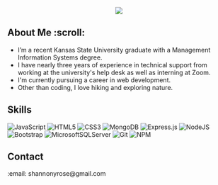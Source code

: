 <p align="center"><img src="https://media4.giphy.com/media/iDbDicWr95THaVsuIF/giphy.gif?cid=790b7611d1125e9c0a7f64238e4b99d35c82a3f895e03b16&rid=giphy.gif&ct=ts"></p>

<!-- ![300 (1)](https://user-images.githubusercontent.com/100049871/162075453-2127ee44-d52c-4dec-b090-0c9f7c5bc5e4.jpg) -->
  <h2> About Me :scroll: </h2>
  <ul>
    <li>I’m a recent Kansas State University graduate with a Management Information Systems degree.</li>
    <li>I have nearly three years of experience in technical support from working at the university's help desk as well as interning at Zoom.</li>
    <li>I'm currently pursuing a career in web development.</li>
    <li>Other than coding, I love hiking and exploring nature.</li>
  </ul>
                                                                                                                                          
 <h2>Skills</h2>
 
 ![JavaScript](https://img.shields.io/badge/javascript-%23323330.svg?style=for-the-badge&logo=javascript&logoColor=%23F7DF1E)
 ![HTML5](https://img.shields.io/badge/html5-%23E34F26.svg?style=for-the-badge&logo=html5&logoColor=white)
 ![CSS3](https://img.shields.io/badge/css3-%231572B6.svg?style=for-the-badge&logo=css3&logoColor=white)
 ![MongoDB](https://img.shields.io/badge/MongoDB-%234ea94b.svg?style=for-the-badge&logo=mongodb&logoColor=white)
 ![Express.js](https://img.shields.io/badge/express.js-%23404d59.svg?style=for-the-badge&logo=express&logoColor=%2361DAFB)
 ![NodeJS](https://img.shields.io/badge/node.js-6DA55F?style=for-the-badge&logo=node.js&logoColor=white)
 ![Bootstrap](https://img.shields.io/badge/bootstrap-%23563D7C.svg?style=for-the-badge&logo=bootstrap&logoColor=white)
 ![MicrosoftSQLServer](https://img.shields.io/badge/Microsoft%20SQL%20Sever-CC2927?style=for-the-badge&logo=microsoft%20sql%20server&logoColor=white)
 ![Git](https://img.shields.io/badge/git-%23F05033.svg?style=for-the-badge&logo=git&logoColor=white)
 ![NPM](https://img.shields.io/badge/NPM-%23000000.svg?style=for-the-badge&logo=npm&logoColor=white)
 
 <h2>Contact</h2>
 <p>:email: shannonyrose@gmail.com</p>
<!---
shannonyrose/shannonyrose is a ✨ special ✨ repository because its `README.md` (this file) appears on your GitHub profile.
You can click the Preview link to take a look at your changes.
--->
